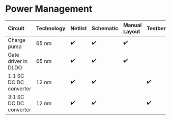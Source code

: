 # **Power Management**

Circuit | Technology | Netlist | Schematic | Manual Layout | Testbench | Constraints | ALIGN |
:------ | :--------- | :---- | :------ | :-------- | :----- | :-------- | :---------- |
Charge pump | 65 nm | :heavy_check_mark: | :heavy_check_mark: | :heavy_check_mark: |  |  |  |
Gate driver in DLDO | 65 nm | :heavy_check_mark: | :heavy_check_mark: | :heavy_check_mark: |  |  |  |
1:1 SC DC DC converter | 12 nm | :heavy_check_mark: | :heavy_check_mark: |  | :heavy_check_mark: | :heavy_check_mark: | :heavy_check_mark: |
3:1 SC DC DC converter | 12 nm | :heavy_check_mark: | :heavy_check_mark: |  | :heavy_check_mark: | :heavy_check_mark: | :heavy_check_mark: |